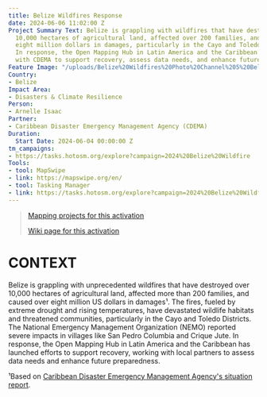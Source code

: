 ```yaml
---
title: Belize Wildfires Response
date: 2024-06-06 11:02:00 Z
Project Summary Text: Belize is grappling with wildfires that have destroyed over
  10,000 hectares of agricultural land, affected over 200 families, and caused over
  eight million dollars in damages, particularly in the Cayo and Toledo Districts.
  In response, the Open Mapping Hub in Latin America and the Caribbean is working
  with CDEMA to support recovery, assess data needs, and enhance future preparedness.
Feature Image: "/uploads/Belize%20Wildfires%20Photo%20Channel%205%20Belize.jpg"
Country:
- Belize
Impact Area:
- Disasters & Climate Resilience
Person:
- Arnelle Isaac
Partner:
- Caribbean Disaster Emergency Management Agency (CDEMA)
Duration:
  Start Date: 2024-06-04 00:00:00 Z
tm_campaigns:
- https://tasks.hotosm.org/explore?campaign=2024%20Belize%20Wildfire
Tools:
- tool: MapSwipe
- link: https://mapswipe.org/en/
- tool: Tasking Manager
- link: https://tasks.hotosm.org/explore?campaign=2024%20Belize%20Wildfire
---
```


> [Mapping projects for this activation](https://tasks.hotosm.org/explore?campaign=2024%20Belize%20Wildfire)
>
> 
> [Wiki page for this activation](https://wiki.openstreetmap.org/wiki/Humanitarian_OSM_Team/Open_Mapping_Hub_-_Latin_America_and_The_Caribbean/Activations/2024_Belize_Wildfires_Response)

# CONTEXT

Belize is grappling with unprecedented wildfires that have destroyed over 10,000 hectares of agricultural land, affected more than 200 families, and caused over eight million US dollars in damages¹. The fires, fueled by extreme drought and rising temperatures, have devastated wildlife habitats and threatened communities, particularly in the Cayo and Toledo Districts. The National Emergency Management Organization (NEMO) reported severe impacts in villages like San Pedro Columbia and Crique Jute. In response, the Open Mapping Hub in Latin America and the Caribbean has launched efforts to support recovery, working with local partners to assess data needs and enhance future preparedness.

¹Based on [Caribbean Disaster Emergency Management Agency's ](https://www.cdema.org/) [situation report](https://www.cdema.org/images/2024/05/CDEMA%20Sitrep%201-Belize%20Wild%20Fires.pdf).
